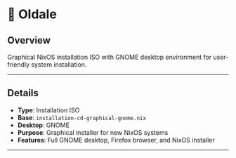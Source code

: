 # 🌊 Oldale

## Overview

Graphical NixOS installation ISO with GNOME desktop environment for user-friendly system installation.

---

## Details

- **Type**: Installation ISO
- **Base**: `installation-cd-graphical-gnome.nix`
- **Desktop**: GNOME
- **Purpose**: Graphical installer for new NixOS systems
- **Features**: Full GNOME desktop, Firefox browser, and NixOS installer

---
